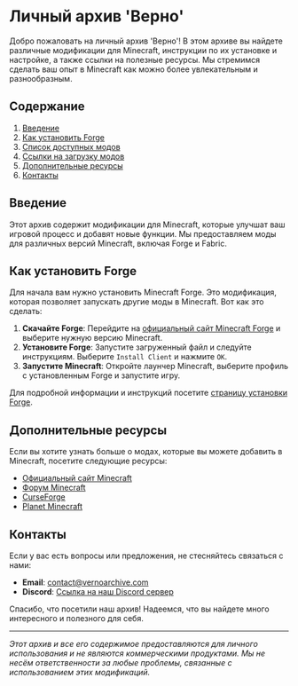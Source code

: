 # Личный архив 'Верно'

Добро пожаловать на личный архив 'Верно'! В этом архиве вы найдете различные модификации для Minecraft, инструкции по их установке и настройке, а также ссылки на полезные ресурсы. Мы стремимся сделать ваш опыт в Minecraft как можно более увлекательным и разнообразным.

## Содержание

1. [Введение](#введение)
2. [Как установить Forge](#как-установить-forge)
3. [Список доступных модов](#список-доступных-модов)
4. [Ссылки на загрузку модов](#ссылки-на-загрузку-модов)
5. [Дополнительные ресурсы](#дополнительные-ресурсы)
6. [Контакты](#контакты)

## Введение

Этот архив содержит модификации для Minecraft, которые улучшат ваш игровой процесс и добавят новые функции. Мы предоставляем моды для различных версий Minecraft, включая Forge и Fabric.

## Как установить Forge

Для начала вам нужно установить Minecraft Forge. Это модификация, которая позволяет запускать другие моды в Minecraft. Вот как это сделать:

1. **Скачайте Forge**: Перейдите на [официальный сайт Minecraft Forge](https://files.minecraftforge.net/) и выберите нужную версию Minecraft.
2. **Установите Forge**: Запустите загруженный файл и следуйте инструкциям. Выберите `Install Client` и нажмите `OK`.
3. **Запустите Minecraft**: Откройте лаунчер Minecraft, выберите профиль с установленным Forge и запустите игру.

Для подробной информации и инструкций посетите [страницу установки Forge](https://files.minecraftforge.net/).

## Дополнительные ресурсы

Если вы хотите узнать больше о модах, которые вы можете добавить в Minecraft, посетите следующие ресурсы:

- [Официальный сайт Minecraft](https://www.minecraft.net/)
- [Форум Minecraft](https://www.minecraftforum.net/)
- [CurseForge](https://www.curseforge.com/minecraft/mc-mods)
- [Planet Minecraft](https://www.planetminecraft.com/resources/mods/)

## Контакты

Если у вас есть вопросы или предложения, не стесняйтесь связаться с нами:

- **Email**: [contact@vernoarchive.com](mailto:contact@vernoarchive.com)
- **Discord**: [Ссылка на наш Discord сервер](https://discord.gg/yourserver)

Спасибо, что посетили наш архив! Надеемся, что вы найдете много интересного и полезного для себя.

---

*Этот архив и все его содержимое предоставляются для личного использования и не являются коммерческими продуктами. Мы не несём ответственности за любые проблемы, связанные с использованием этих модификаций.*
